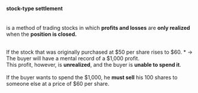 #### stock-type settlement 
<br>
is a method of trading stocks in which <b>profits and losses</b> are <b>only realized</b> when the <b>position is closed.</b></p><br>
If the stock that was originally purchased at $50 per share rises to $60.
* -> The buyer will have a mental record of a $1,000 profit.
<br>
This profit, however, is <b>unrealized</b>, and the buyer is <b>unable to spend it</b>.<br><br>If the buyer wants to spend the $1,000, he <b>must sell</b> his 100 shares to someone else at a price of $60 per share.</p>